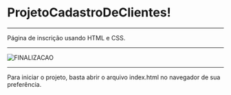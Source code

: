 # ProjetoCadastroDeClientes!
_______________________________________________________________________________________________________

Página de inscrição usando HTML e CSS.

_______________________________________________________________________________________________________

![FINALIZACAO](https://user-images.githubusercontent.com/91540586/192406521-69043aa0-a47c-42cc-81c6-207ce8f9d566.png)

_______________________________________________________________________________________________________

Para iniciar o projeto, basta abrir o arquivo index.html no navegador de sua preferência.
